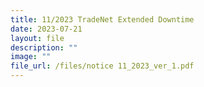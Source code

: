 ```yaml
---
title: 11/2023 TradeNet Extended Downtime
date: 2023-07-21
layout: file
description: ""
image: ""
file_url: /files/notice 11_2023_ver_1.pdf
---
```

